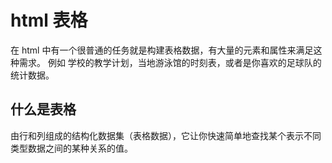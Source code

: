 # html 表格

在 html 中有一个很普通的任务就是构建表格数据，有大量的元素和属性来满足这种需求。
例如 学校的教学计划，当地游泳馆的时刻表，或者是你喜欢的足球队的统计数据。

## 什么是表格

由行和列组成的结构化数据集（表格数据），它让你快速简单地查找某个表示不同类型数据之间的某种关系的值。
